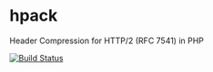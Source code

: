 # hpack
Header Compression for HTTP/2 (RFC 7541) in PHP

[![Build Status](https://travis-ci.org/wimby/hpack.svg?branch=master)](https://travis-ci.org/wimby/hpack)
